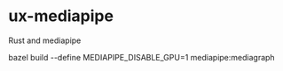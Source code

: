 # ux-mediapipe
Rust and mediapipe

bazel build --define MEDIAPIPE_DISABLE_GPU=1 mediapipe:mediagraph